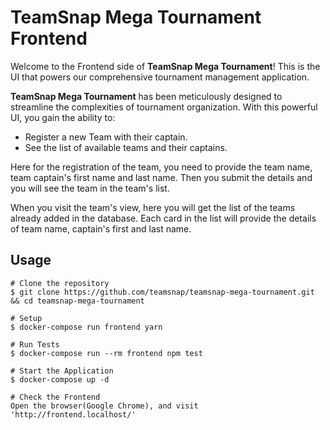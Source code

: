 # TeamSnap Mega Tournament Frontend

Welcome to the Frontend side of **TeamSnap Mega Tournament**! This is the UI that powers our comprehensive tournament management application.

**TeamSnap Mega Tournament** has been meticulously designed to streamline the complexities of tournament organization. With this powerful UI, you gain the ability to:

- Register a new Team with their captain.
- See the list of available teams and their captains.

Here for the registration of the team, you need to provide the team name, team captain's first name and last name. Then you submit the details and you will see the team in the team's list.

When you visit the team's view, here you will get the list of the teams already added in the database. Each card in the list will provide the details of team name, captain's first and last name.

## Usage

```shell
# Clone the repository
$ git clone https://github.com/teamsnap/teamsnap-mega-tournament.git && cd teamsnap-mega-tournament

# Setup
$ docker-compose run frontend yarn

# Run Tests
$ docker-compose run --rm frontend npm test

# Start the Application
$ docker-compose up -d

# Check the Frontend
Open the browser(Google Chrome), and visit 'http://frontend.localhost/'

```
